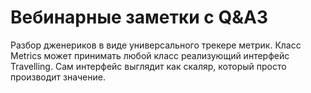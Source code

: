 # Вебинарные заметки с Q&A3
Разбор дженериков в виде универсального трекере метрик. 
Класс Metrics может принимать любой класс реализующий интерфейс Travelling. 
Сам интерфейс выглядит как скаляр, который просто производит значение.